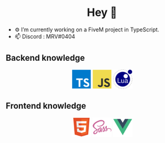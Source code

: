 ### <h1 align="center">Hey :wave:</h1>
- ⚙️ I’m currently working on a FiveM project in TypeScript.
- 📫 Discord : MRV#0404

## Backend knowledge
<div align="center">
<img src="https://github.com/devicons/devicon/blob/master/icons/typescript/typescript-original.svg" width=50; height=50></img>
<img src="https://github.com/devicons/devicon/blob/master/icons/javascript/javascript-original.svg" width=50; height=50></img>
<img src="https://github.com/devicons/devicon/blob/master/icons/lua/lua-original-wordmark.svg" width=50; height=50></img>
</div>

## Frontend knowledge
<div align="center">
<img src="https://github.com/devicons/devicon/blob/master/icons/html5/html5-original.svg" width=50; height=50></img>
<img src="https://github.com/devicons/devicon/blob/master/icons/sass/sass-original.svg" width=50; height=50></img>
<img src="https://github.com/devicons/devicon/blob/master/icons/vuejs/vuejs-original.svg" width=50; height=50></img>
</div>
<!--
**MRV6/MRV6** is a ✨ _special_ ✨ repository because its `README.md` (this file) appears on your GitHub profile.

Here are some ideas to get you started:

- 🔭 I’m currently working on ...
- 🌱 I’m currently learning ...
- 👯 I’m looking to collaborate on ...
- 🤔 I’m looking for help with ...
- 💬 Ask me about ...
- 📫 How to reach me: ...
- 😄 Pronouns: ...
- ⚡ Fun fact: ...
-->
